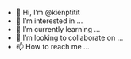 - 👋 Hi, I’m @kienptitit
- 👀 I’m interested in ...
- 🌱 I’m currently learning ...
- 💞️ I’m looking to collaborate on ...
- 📫 How to reach me ...

<!---
kienptitit/kienptitit is a ✨ special ✨ repository because its `README.md` (this file) appears on your GitHub profile.
You can click the Preview link to take a look at your changes.
--->
